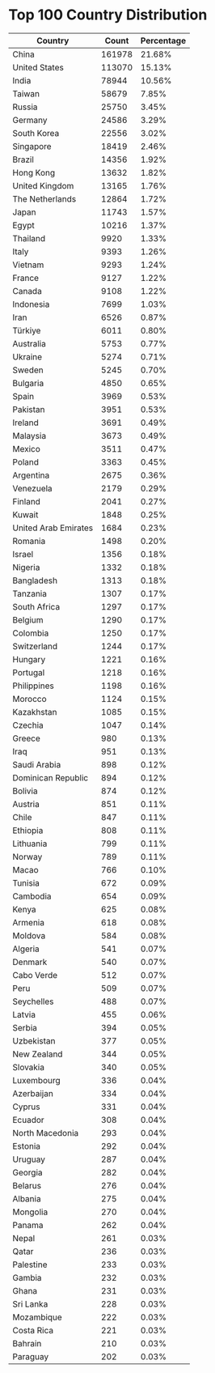 # Top 100 Country Distribution
| Country | Count | Percentage |
|----|----|----|
| China | 161978 | 21.68% |
| United States | 113070 | 15.13% |
| India | 78944 | 10.56% |
| Taiwan | 58679 | 7.85% |
| Russia | 25750 | 3.45% |
| Germany | 24586 | 3.29% |
| South Korea | 22556 | 3.02% |
| Singapore | 18419 | 2.46% |
| Brazil | 14356 | 1.92% |
| Hong Kong | 13632 | 1.82% |
| United Kingdom | 13165 | 1.76% |
| The Netherlands | 12864 | 1.72% |
| Japan | 11743 | 1.57% |
| Egypt | 10216 | 1.37% |
| Thailand | 9920 | 1.33% |
| Italy | 9393 | 1.26% |
| Vietnam | 9293 | 1.24% |
| France | 9127 | 1.22% |
| Canada | 9108 | 1.22% |
| Indonesia | 7699 | 1.03% |
| Iran | 6526 | 0.87% |
| Türkiye | 6011 | 0.80% |
| Australia | 5753 | 0.77% |
| Ukraine | 5274 | 0.71% |
| Sweden | 5245 | 0.70% |
| Bulgaria | 4850 | 0.65% |
| Spain | 3969 | 0.53% |
| Pakistan | 3951 | 0.53% |
| Ireland | 3691 | 0.49% |
| Malaysia | 3673 | 0.49% |
| Mexico | 3511 | 0.47% |
| Poland | 3363 | 0.45% |
| Argentina | 2675 | 0.36% |
| Venezuela | 2179 | 0.29% |
| Finland | 2041 | 0.27% |
| Kuwait | 1848 | 0.25% |
| United Arab Emirates | 1684 | 0.23% |
| Romania | 1498 | 0.20% |
| Israel | 1356 | 0.18% |
| Nigeria | 1332 | 0.18% |
| Bangladesh | 1313 | 0.18% |
| Tanzania | 1307 | 0.17% |
| South Africa | 1297 | 0.17% |
| Belgium | 1290 | 0.17% |
| Colombia | 1250 | 0.17% |
| Switzerland | 1244 | 0.17% |
| Hungary | 1221 | 0.16% |
| Portugal | 1218 | 0.16% |
| Philippines | 1198 | 0.16% |
| Morocco | 1124 | 0.15% |
| Kazakhstan | 1085 | 0.15% |
| Czechia | 1047 | 0.14% |
| Greece | 980 | 0.13% |
| Iraq | 951 | 0.13% |
| Saudi Arabia | 898 | 0.12% |
| Dominican Republic | 894 | 0.12% |
| Bolivia | 874 | 0.12% |
| Austria | 851 | 0.11% |
| Chile | 847 | 0.11% |
| Ethiopia | 808 | 0.11% |
| Lithuania | 799 | 0.11% |
| Norway | 789 | 0.11% |
| Macao | 766 | 0.10% |
| Tunisia | 672 | 0.09% |
| Cambodia | 654 | 0.09% |
| Kenya | 625 | 0.08% |
| Armenia | 618 | 0.08% |
| Moldova | 584 | 0.08% |
| Algeria | 541 | 0.07% |
| Denmark | 540 | 0.07% |
| Cabo Verde | 512 | 0.07% |
| Peru | 509 | 0.07% |
| Seychelles | 488 | 0.07% |
| Latvia | 455 | 0.06% |
| Serbia | 394 | 0.05% |
| Uzbekistan | 377 | 0.05% |
| New Zealand | 344 | 0.05% |
| Slovakia | 340 | 0.05% |
| Luxembourg | 336 | 0.04% |
| Azerbaijan | 334 | 0.04% |
| Cyprus | 331 | 0.04% |
| Ecuador | 308 | 0.04% |
| North Macedonia | 293 | 0.04% |
| Estonia | 292 | 0.04% |
| Uruguay | 287 | 0.04% |
| Georgia | 282 | 0.04% |
| Belarus | 276 | 0.04% |
| Albania | 275 | 0.04% |
| Mongolia | 270 | 0.04% |
| Panama | 262 | 0.04% |
| Nepal | 261 | 0.03% |
| Qatar | 236 | 0.03% |
| Palestine | 233 | 0.03% |
| Gambia | 232 | 0.03% |
| Ghana | 231 | 0.03% |
| Sri Lanka | 228 | 0.03% |
| Mozambique | 222 | 0.03% |
| Costa Rica | 221 | 0.03% |
| Bahrain | 210 | 0.03% |
| Paraguay | 202 | 0.03% |
